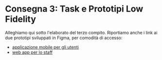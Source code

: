 <script>
	import { base } from '$app/paths';
	import Prose from '$lib/Prose.svelte';
	import PdfAttachment from '$lib/PdfAttachment.svelte';
</script>

<Prose>

# Consegna 3: Task e Prototipi Low Fidelity

Alleghiamo qui sotto l'elaborato del terzo compito.
Riportiamo anche i link ai due prototipi sviluppati in Figma, per comodità di accesso:

- [applicazione mobile per gli utenti](https://www.figma.com/proto/wc0Nk2BB0re6bLXiA6htWV/Prototipo-1-App-per-smartphone?type=design&node-id=0-1&viewport=-997%2C-1778%2C0.31&t=YWuqrK3y85ElQsr2-0&scaling=scale-down&starting-point-node-id=434%3A717&show-proto-sidebar=1)
- [web app per lo staff](https://www.figma.com/proto/5jXpV9bRezVXJv3soyGTwl/Prototipo-2-Web-App-per-lo-staff?type=design&node-id=0-1&viewport=233%2C341%2C0.24&t=Bo1vc8XXxUkii23H-0&scaling=min-zoom&starting-point-node-id=56%3A1350)

</Prose>

<div class="container mx-auto my-8 px-8">
	<PdfAttachment
		src="{base}/consegne/compito3/Utenti Scontenti - Task e Prototipi Low Fidelity.pdf"
		fileName="Utenti Scontenti - Task e Prototipi Low Fidelity.pdf"
	/>
</div>
